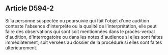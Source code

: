 Article D594-2
----
Si la personne suspectée ou poursuivie qui fait l'objet d'une audition conteste
l'absence d'interprète ou la qualité de l'interprétation, elle peut faire des
observations qui sont soit mentionnées dans le procès-verbal d'audition,
d'interrogatoire ou dans les notes d'audience si elles sont faites
immédiatement, soit versées au dossier de la procédure si elles sont faites
ultérieurement.
